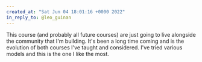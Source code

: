 ```yaml
---
created_at: "Sat Jun 04 18:01:16 +0000 2022"
in_reply_to: @leo_guinan
---
```


This course (and probably all future courses) are just going to live alongside the community that I'm building. It's been a long time coming and is the evolution of both courses I've taught and considered. I've tried various models and this is the one I like the most.